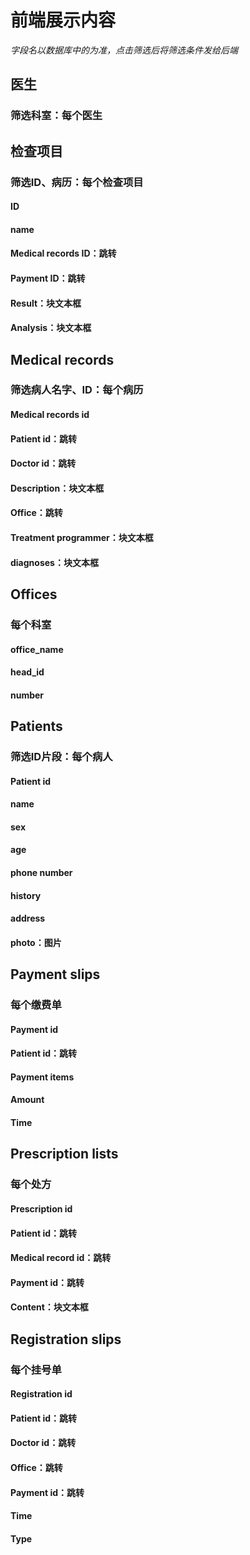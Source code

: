 # 前端展示内容

*字段名以数据库中的为准，点击筛选后将筛选条件发给后端*

## 医生

### 筛选科室：每个医生

#### 

## 检查项目

### 筛选ID、病历：每个检查项目

#### ID

#### name

#### Medical records ID：跳转

#### Payment ID：跳转

#### Result：块文本框

#### Analysis：块文本框

## Medical records

### 筛选病人名字、ID：每个病历

#### Medical records id

#### Patient id：跳转

#### Doctor id：跳转

#### Description：块文本框

#### Office：跳转

#### Treatment programmer：块文本框

#### diagnoses：块文本框

## Offices

### 每个科室

#### office_name

#### head_id

#### number

## Patients

### 筛选ID片段：每个病人

#### Patient id

#### name

#### sex

#### age

#### phone number

#### history

#### address

#### photo：图片

## Payment slips

### 每个缴费单

#### Payment id

#### Patient id：跳转

#### Payment items

#### Amount

#### Time

## Prescription lists

### 每个处方

#### Prescription id

#### Patient id：跳转

#### Medical record id：跳转

#### Payment id：跳转

#### Content：块文本框

## Registration slips

### 每个挂号单

#### Registration id

#### Patient id：跳转

#### Doctor id：跳转

#### Office：跳转

#### Payment id：跳转

#### Time

#### Type